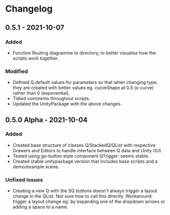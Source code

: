 # Changelog

## 0.5.1 - 2021-10-07
### Added
- Function Routing diagramme to directory, to better visualise how the scripts work together.

### Modified
- Defined Q default values for parameters so that when changing type, they are created with better values eg. curveShape at 0.5 (s-curve) rather than 0 (exponential).
- Tidied comments throughout scripts.
- Updated the UnityPackage with the above changes.

## 0.5.0 Alpha - 2021-10-04
### Added
- Created base structure of classes Q/StackedQ/QList with respective Drawers and Editors to handle interface between Q data and Unity GUI.
- Tested using go-button style component QTrigger: seems stable.
- Created stable unitypackage version that includes base scripts and a demo/example scene.

### Unfixed Issues
- Creating a new Q with the SQ buttons doesn't always trigger a layout change in the QList. Not sure how to call this directly. Workaround: trigger a layout change eg. by expanding one of the dropdown arrows or adding a space to a name.




